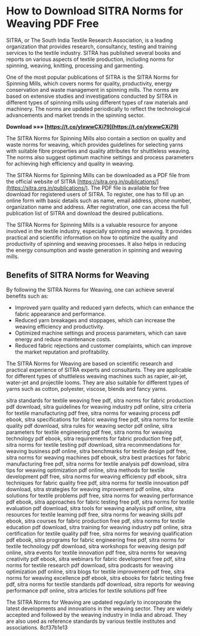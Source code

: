 # How to Download SITRA Norms for Weaving PDF Free
 
SITRA, or The South India Textile Research Association, is a leading organization that provides research, consultancy, testing and training services to the textile industry. SITRA has published several books and reports on various aspects of textile production, including norms for spinning, weaving, knitting, processing and garmenting.
 
One of the most popular publications of SITRA is the SITRA Norms for Spinning Mills, which covers norms for quality, productivity, energy conservation and waste management in spinning mills. The norms are based on extensive studies and investigations conducted by SITRA in different types of spinning mills using different types of raw materials and machinery. The norms are updated periodically to reflect the technological advancements and market trends in the spinning sector.
 
**Download »»» [https://t.co/yIxwwCXi79](https://t.co/yIxwwCXi79)**


 
The SITRA Norms for Spinning Mills also contain a section on quality and waste norms for weaving, which provides guidelines for selecting yarns with suitable fibre properties and quality attributes for shuttleless weaving. The norms also suggest optimum machine settings and process parameters for achieving high efficiency and quality in weaving.
 
The SITRA Norms for Spinning Mills can be downloaded as a PDF file from the official website of SITRA [https://sitra.org.in/publications/](https://sitra.org.in/publications/). The PDF file is available for free download for registered users of SITRA. To register, one has to fill up an online form with basic details such as name, email address, phone number, organization name and address. After registration, one can access the full publication list of SITRA and download the desired publications.
 
The SITRA Norms for Spinning Mills is a valuable resource for anyone involved in the textile industry, especially spinning and weaving. It provides practical and scientific information on how to optimize the quality and productivity of spinning and weaving processes. It also helps in reducing the energy consumption and waste generation in spinning and weaving mills.
  
## Benefits of SITRA Norms for Weaving
 
By following the SITRA Norms for Weaving, one can achieve several benefits such as:
 
- Improved yarn quality and reduced yarn defects, which can enhance the fabric appearance and performance.
- Reduced yarn breakages and stoppages, which can increase the weaving efficiency and productivity.
- Optimized machine settings and process parameters, which can save energy and reduce maintenance costs.
- Reduced fabric rejections and customer complaints, which can improve the market reputation and profitability.

The SITRA Norms for Weaving are based on scientific research and practical experience of SITRA experts and consultants. They are applicable for different types of shuttleless weaving machines such as rapier, air-jet, water-jet and projectile looms. They are also suitable for different types of yarns such as cotton, polyester, viscose, blends and fancy yarns.
 
sitra standards for textile weaving free pdf,  sitra norms for fabric production pdf download,  sitra guidelines for weaving industry pdf online,  sitra criteria for textile manufacturing pdf free,  sitra norms for weaving process pdf ebook,  sitra specifications for fabric weaving free pdf,  sitra norms for textile quality pdf download,  sitra rules for weaving sector pdf online,  sitra parameters for textile engineering pdf free,  sitra norms for weaving technology pdf ebook,  sitra requirements for fabric production free pdf,  sitra norms for textile testing pdf download,  sitra recommendations for weaving business pdf online,  sitra benchmarks for textile design pdf free,  sitra norms for weaving machines pdf ebook,  sitra best practices for fabric manufacturing free pdf,  sitra norms for textile analysis pdf download,  sitra tips for weaving optimization pdf online,  sitra methods for textile development pdf free,  sitra norms for weaving efficiency pdf ebook,  sitra techniques for fabric quality free pdf,  sitra norms for textile innovation pdf download,  sitra strategies for weaving improvement pdf online,  sitra solutions for textile problems pdf free,  sitra norms for weaving performance pdf ebook,  sitra approaches for fabric testing free pdf,  sitra norms for textile evaluation pdf download,  sitra tools for weaving analysis pdf online,  sitra resources for textile learning pdf free,  sitra norms for weaving skills pdf ebook,  sitra courses for fabric production free pdf,  sitra norms for textile education pdf download,  sitra training for weaving industry pdf online,  sitra certification for textile quality pdf free,  sitra norms for weaving qualification pdf ebook,  sitra programs for fabric engineering free pdf,  sitra norms for textile technology pdf download,  sitra workshops for weaving design pdf online,  sitra events for textile innovation pdf free,  sitra norms for weaving creativity pdf ebook,  sitra webinars for fabric development free pdf,  sitra norms for textile research pdf download,  sitra podcasts for weaving optimization pdf online,  sitra blogs for textile improvement pdf free,  sitra norms for weaving excellence pdf ebook,  sitra ebooks for fabric testing free pdf,  sitra norms for textile standards pdf download,  sitra reports for weaving performance pdf online,  sitra articles for textile solutions pdf free
 
The SITRA Norms for Weaving are updated regularly to incorporate the latest developments and innovations in the weaving sector. They are widely accepted and followed by the weaving industry in India and abroad. They are also used as reference standards by various textile institutes and associations.
 8cf37b1e13
 
